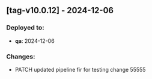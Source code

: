 
## [tag-v10.0.12] - 2024-12-06
### Deployed to:
- **qa**: 2024-12-06
### Changes:
- PATCH updated pipeline fir for testing change 55555

